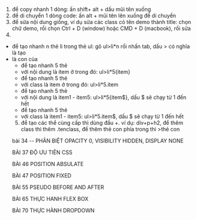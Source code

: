 1. để copy nhanh 1 dòng: ấn shift+ alt + dấu mũi tên xuống
2. để di chuyển 1 dòng code: ấn alt + mũi tên lên xuống để di chuyển
3. để sửa nội dung giống, ví dụ sửa các class có tên demo thành title: chọn chữ demo, rồi chọn Ctrl + D (window) hoặc CMD + D (macbook), rồi sửa 
4.  
  - để tạo nhanh n thẻ li trong thẻ ul: gõ ul>li*n rồi nhấn tab, dấu > có nghĩa là tạo <li> là con của <ul>
  - để tạo nhanh 5 thẻ <li> với nội dung là item ở trong đó: ul>li*5{item}
  - để tạo nhanh 5 thẻ <li> với class là item ở trong đó: ul>li*5.item
  - để tạo nhanh 5 thẻ <li> với nội dung là item1 - item5: ul>li*5{item$}, dấu $ sẽ chạy từ 1 đến hết
  - để tạo nhanh 5 thẻ <li> với class là item1 - item5: ul>li*5.item$, dấu $ sẽ chạy từ 1 đến hết
5. để tạo các thể cùng cấp thì dùng đấu +. ví dụ: div+p+h2, để thêm class thì thêm .tenclass, để thêm thẻ con phía trong thì >thẻ con


bài 34 -- PHÂN BIỆT OPACITY 0, VISIBILITY HIDDEN, DISPLAY NONE
<!-- 
-opacity: 0: vẫn chiếm diện tích, có thể nhấn vô được
-visibility: hidden: vẫn chiếm diện tích, nhưng không nhấn vô được
-display: none: biến mất hoàn toàn trên trang web, k chếm diện tích, k nhấn vô được 

-->

BÀI 37 ĐỘ ƯU TIÊN CSS 
 <!-- độ ưu tiên trong css 

tags < class < ID < inline style < !important.
khi rê chuột vào các class, tag trong vscode sẽ hiển thị độ uu tiên
tags là: 0 0 1,
class là: 0 1 0,
id là: 1 0 0
nó sẽ so sánh theo cột,từ trái qua phải, gặp 1 ở cái nào thì cái đó ưu tiên hơn -->

BÀI 46 POSITION ABSULATE

 <!-- /* overlay theo chieu ngang */
  /* top: 0;
  left: 0;
  right: 0;
  width: auto; */

   /* overlay theo chieu doc */
  height: 100%;
  top: 0;
  bottom: 0;
  z-index: 1; -->

BÀI 47 POSITION FIXED
<!-- 
 khi để postion fixed thì vị trí đi theo thẻ body, tránh dùng chung fixed và transform 
  -->

BÀI 55 PSEUDO BEFORE AND AFTER
 <!--
 currentColor: lấy giá trị màu theo thuộc tính color của nó hoặc color của thằng cha chứa nó;
 
 
  -->

BÀI 65 THỰC HANH FLEX BOX

<!-- 
  để truyền số âm trong hàm calc:
  calc(-1*100px)

 -->

BÀI 70 THỰC HÀNH DROPDOWN
<!-- 
  Khi dùng flex, để 1 element dịch về bên phải thì dùng margin left: auto
  flex-shrink cho ảnh là 0 ( k bị thu hẹp lại, mặc định là 1 - được phép thu hẹp lại)

 -->